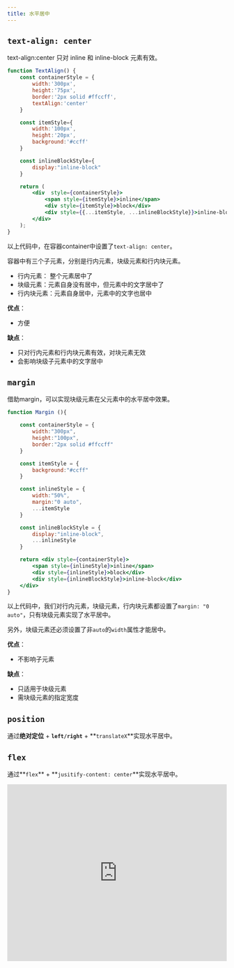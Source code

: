 ```yaml
---
title: 水平居中
---
```


## `text-align: center`

text-align:center 只对 inline 和 inline-block 元素有效。

```jsx live
function TextAlign() {
    const containerStyle = {
        width:'300px',
        height:'75px',
        border:'2px solid #ffccff',
        textAlign:'center'
    }

    const itemStyle={
        width:'100px',
        height:'20px',
        background:'#ccff'
    }

    const inlineBlockStyle={
        display:"inline-block"
    }

	return (
		<div  style={containerStyle}>
			<span style={itemStyle}>inline</span>
			<div style={itemStyle}>block</div>
			<div style={{...itemStyle, ...inlineBlockStyle}}>inline-block</div>
		</div>
	);
}
```

以上代码中，在容器container中设置了`text-align: center`。

容器中有三个子元素，分别是行内元素，块级元素和行内块元素。

- 行内元素： 整个元素居中了
- 块级元素：元素自身没有居中，但元素中的文字居中了
- 行内块元素：元素自身居中，元素中的文字也居中

**优点**：
- 方便

**缺点**：
- 只对行内元素和行内块元素有效，对块元素无效
- 会影响块级子元素中的文字居中



## `margin`

借助margin，可以实现块级元素在父元素中的水平居中效果。

```jsx live
function Margin (){

    const containerStyle = {
        width:"300px",
        height:"100px",
        border:"2px solid #ffccff"
    }

    const itemStyle = {
        background:"#ccff"
    }

    const inlineStyle = {
        width:"50%",
        margin:"0 auto",
        ...itemStyle
    }

    const inlineBlockStyle = {
        display:"inline-block",
        ...inlineStyle
    }

    return <div style={containerStyle}>
        <span style={inlineStyle}>inline</span>
        <div style={inlineStyle}>block</div>
        <div style={inlineBlockStyle}>inline-block</div>
    </div>
}
```

以上代码中，我们对行内元素，块级元素，行内块元素都设置了`margin: "0 auto"`，只有块级元素实现了水平居中。

另外，块级元素还必须设置了非`auto`的`width`属性才能居中。

**优点**：
- 不影响子元素


**缺点**：
- 只适用于块级元素
- 需块级元素的指定宽度

## `position`

通过**绝对定位** + **`left/right`** + **`translateX`**实现水平居中。

## `flex`

通过**`flex`** + **`jusitify-content: center`**实现水平居中。

<iframe height="406" width='100%' scrolling="no" title="text-align" src="https://codepen.io/cuvii/embed/vYXvJzr?height=406&theme-id=light&default-tab=css,result" frameBorder="no" loading="lazy" allowtransparency="true" allowfullscreen="true">
  See the Pen <a href='https://codepen.io/cuvii/pen/vYXvJzr'>text-align</a> by Cuvii
  (<a href='https://codepen.io/cuvii'>@cuvii</a>) on <a href='https://codepen.io'>CodePen</a>.
</iframe>
